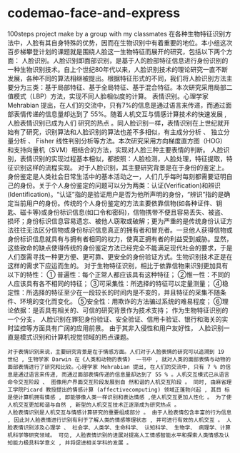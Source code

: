 # codemao-face-and-express
100steps project make by a group with my classmates
    在各种生物特征识别方法中，人脸有其自身特殊的优势，因而在生物识别中有着重要的地位。本小组这次百步梯攀登计划的课题就是围绕人脸这一生物特征而展开的研究，包括以下两个方面：
    人脸识别。人脸识别即面部识别，是基于人的脸部特征信息进行身份识别的一种生物识别技术。自上个世纪80年代以来，人脸识别技术的理论研究一直不断发展，各种不同的算法相继被提出。根据特征形式的不同，我们将人脸识别方法主要分为三类：基于局部特征、基于全局特征、基于混合特征。本次研究采用局部二值模式（LBP）方法，实现不同人脸相似度的计算。
    表情识别。心理学家 Mehrabian 提出，在人们的交流中，只有7%的信息是通过语言来传递，而通过面部表情传递的信息量却达到了 55%。随着人机交互与情感计算技术的快速发展 , 人脸表情识别已成为人们 研究的热点 。同人脸识别一样，表情识别在上世纪就开始有了研究，识别算法和人脸识别的算法也差不多相似，有主成分分析 、 独立分量分析 、 Fisher 线性判别分析等方法。本次研究采用方向梯度直方图（HOG）和支持向量机（SVM）相结合的方法，实现对人脸三种主要表情的判断。
    人脸识别，表情识别的实现过程基本相似，都按照：人脸检测，人脸处理，特征提取，特征识别这样的流程实现。
    对于人脸识别，其主要研究背景是在于身份的鉴定上。身份鉴定是人类社会日常生活中的基本活动之一，人们几乎每时每刻都需要证明自己的身份。关于个人身份鉴定的问题可以分为两类：认证(Verification)和辨识(Identification)。“认证”指的是验证用户是否为他所声明的身份，“辨识”指的是确定当前用户的身份。传统的个人身份鉴定的方法主要依靠信物(如各种证件、钥匙、磁卡等)或身份标识信息(如口令和密码)，信物携带不便且容易丢失、被盗、损坏；身份标识信息容易遗忘、被他人窃取或破解；更为严重的是传统身份认证方法往往无法区分信物或身份标识信息真正的拥有者和冒充者。一旦他人获得信物或身份标识信息就具有与拥有者相同的权力，使真正拥有者的利益受到威胁。显然，这些致命的缺点使得传统的身份鉴定方法已经完全不能满足现代社会的要求，于是人们亟需寻找一种更方便、更可靠、更安全的身份验证方式。生物识别技术正是在这样的需求下应运而生的。
    对于生物特征识别，相比于依靠信物来识别更加具有以下的特性： 
        ①	普遍性：每个正常人都应该具有这种特征； 
        ②惟一性：不同的人应该具有各不相同的特征； 
        ③可采集性：所选择的特征可以定量测量； 
        ④稳定性：所选择的特征至少在一段较长的时间内是不变的，并且特征的采集不随条件、环境的变化而变化。 
        ⑤安全性：用欺诈的方法骗过系统的难易程度； 
        ⑥理论依据：是否具有相关的、可信的研究背景作为技术支持； 
    作为生物特征识别的一个分支， 人脸识别在罪犯身份验证、安全验证、信用卡验证、银行和海关的实时监控等方面具有广阔的应用前景。 由于其非入侵性和用户友好性， 人脸识别一直是模式识别和计算机视觉领域的热点课题。

    对于表情识别来说，主要研究背景是在于情感方面。人们对于人脸表情的研究可以追溯到 19 世纪 , 生物学家 Darwin 在《人类和动物的表情》 一书中 , 就对人类的面部表情与动物的面部表情进行了研究和比较。心理学家 Mehrabian 提出, 在人们的交流中, 只有 7 % 的信息是通过语言来传递, 而通过面部表情传递的信息量却达到了 55 % 。人机交互模式已从语言命令交互阶段 、 图像用户界面交互阶段发展到自 然和谐的人机交互阶段 。 同时, 由麻省理工学院Picard 教授提出的情感计算 (affectivecomputing) 领域正蓬勃兴起 , 其目 标是使计算机拥有情感 , 即能够像人类一样识别和表达情感 ,使人机交互更加人性化 。 为了使人机交互更加和谐与自然 , 新型的人机交互技术正逐渐成为研究热点 。
    人脸表情识别是人机交互与情感计算研究的重要组成部分 。 由于人脸表情包含丰富的行为信息 , 因此对人脸表情进行识别有利于了解人类的情感等理状态 , 并可进行有效的人机交互 。 人脸表情识别涉及心理学 、 社会学、人类学、生命科学、 认知科学、 生物学、 病理学、计算机科学等研究领域。 可见, 人脸表情识别的进展对提高人工情感智能水平和探索人类情感及认知能力极具科学意义 , 并将促进相关学科的发展 。 
